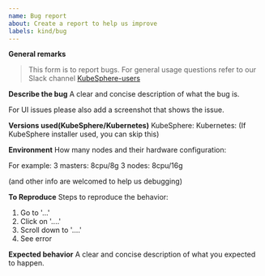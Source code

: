 ```yaml
---
name: Bug report
about: Create a report to help us improve
labels: kind/bug
---
```


 
**General remarks**

> This form is to report bugs. For general usage questions refer to our Slack channel
> [KubeSphere-users](https://join.slack.com/t/kubesphere/shared_invite/zt-1ilxbsp39-t4ES4xn5OI0eF5hvOoAhEw)

**Describe the bug**
A clear and concise description of what the bug is.

For UI issues please also add a screenshot that shows the issue.

**Versions used(KubeSphere/Kubernetes)**
KubeSphere:
Kubernetes: (If KubeSphere installer used, you can skip this)


**Environment**
How many nodes and their hardware configuration: 

For example:
3 masters:  8cpu/8g
3 nodes: 8cpu/16g

(and other info are welcomed to help us debugging)

**To Reproduce**
Steps to reproduce the behavior:
1. Go to '...'
2. Click on '....'
3. Scroll down to '....'
4. See error

**Expected behavior**
A clear and concise description of what you expected to happen.

